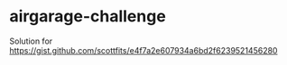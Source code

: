 # airgarage-challenge
Solution for https://gist.github.com/scottfits/e4f7a2e607934a6bd2f6239521456280
